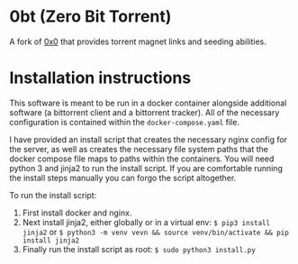 # 0bt (Zero Bit Torrent)
A fork of [0x0](https://github.com/mia-0/0x0) that provides torrent magnet links
and seeding abilities.

# Installation instructions
This software is meant to be run in a docker container alongside additional software (a bittorrent
client and a bittorrent tracker). All of the necessary configuration is contained within the
`docker-compose.yaml` file.

I have provided an install script that creates the necessary nginx config for the server, as well
as creates the necessary file system paths that the docker compose file maps to paths within the
containers. You will need python 3 and jinja2 to run the install script. If you are comfortable 
running the install steps manually you can forgo the script altogether.

To run the install script:

1. First install docker and nginx.
2. Next install jinja2, either globally or in a virtual env:
   `$ pip3 install jinja2`
   or
   `$ python3 -m venv vevn && source venv/bin/activate && pip install jinja2`
3. Finally run the install script as root: `$ sudo python3 install.py`
